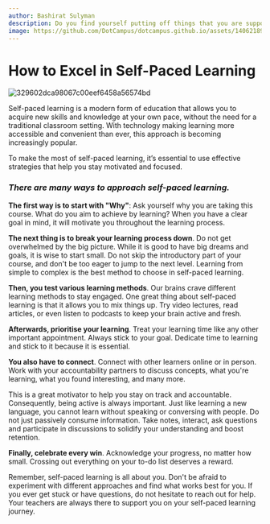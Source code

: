 ```yaml
---
author: Bashirat Sulyman
description: Do you find yourself putting off things that you are supposed to do until dying minute? It's called procrastination, and here is how you can stop it. 
image: https://github.com/DotCampus/dotcampus.github.io/assets/140621895/c59ea376-be0a-4543-a74d-1a75a998a4ea
---
```


# How to Excel in Self-Paced Learning 

![329602dca98067c00eef6458a56574bd](https://github.com/DotCampus/dotcampus.github.io/assets/140621895/c59ea376-be0a-4543-a74d-1a75a998a4ea)

Self-paced learning is a modern form of education that allows you to acquire new skills and knowledge at your own pace, without the need for a traditional classroom setting. With technology making learning more accessible and convenient than ever, this approach is becoming increasingly popular.

To make the most of self-paced learning, it’s essential to use effective strategies that help you stay motivated and focused.

### _There are many ways to approach self-paced learning._

**The first way is to start with "Why"**: Ask yourself why you are taking this course. What do you aim to achieve by learning? When you have a clear goal in mind, it will motivate you throughout the learning process.

**The next thing is to break your learning process down**. Do not get overwhelmed by the big picture. While it is good to have big dreams and goals, it is wise to start small. Do not skip the introductory part of your course, and don't be too eager to jump to the next level. Learning from simple to complex is the best method to choose in self-paced learning.

**Then, you test various learning methods**. Our brains crave different learning methods to stay engaged. One great thing about self-paced learning is that it allows you to mix things up. Try video lectures, read articles, or even listen to podcasts to keep your brain active and fresh.

**Afterwards, prioritise your learning**. Treat your learning time like any other important appointment. Always stick to your goal. Dedicate time to learning and stick to it because it is essential.

**You also have to connect**. Connect with other learners online or in person. Work with your accountability partners to discuss concepts, what you're learning, what you found interesting, and many more. 

This is a great motivator to help you stay on track and accountable. Consequently, being active is always important. Just like learning a new language, you cannot learn without speaking or conversing with people. Do not just passively consume information. Take notes, interact, ask questions and participate in discussions to solidify your understanding and boost retention.

**Finally, celebrate every win**. Acknowledge your progress, no matter how small. Crossing out everything on your to-do list deserves a reward.

Remember, self-paced learning is all about you. Don't be afraid to experiment with different approaches and find what works best for you. If you ever get stuck or have questions, do not hesitate to reach out for help. Your teachers are always there to support you on your self-paced learning journey.
